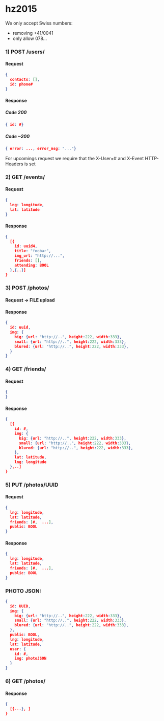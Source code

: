 # hz2015

We only accept Swiss numbers:
- removing +41/0041
- only allow 078...



### 1) POST /users/
#### Request
```json
{
  contacts: [],
  id: phone#
}
```

#### Response
##### Code 200
```json
{ id: #}
```

##### Code ~200
```json
{ error: ..., error_msg: "..."}
```

For upcomings request we require that the X-User=# and X-Event HTTP-Headers is set

### 2) GET /events/

#### Request
```json
{ 
  lng: longitude,
  lat: latitude
}
```

#### Response
```json
{
  [{ 
    id: uuid4,
    title: "foobar",
    img_url: "http://...",
    friends: [],
    attending: BOOL
  },{..}]
}
```

### 3) POST /photos/
#### Request -> FILE upload

#### Response
```json
{
  id: uuid,
  img: {
    big: {url: "http://..", height:222, width:333},
    small: {url: "http://..", height:222, width:333},
    blured: {url: "http://..", height:222, width:333},
  }
}
```

### 4) GET /friends/
#### Request
```json
{
}
```

#### Response
```json
{
  [{
    id: #,
    img: {
      big: {url: "http://..", height:222, width:333},
      small: {url: "http://..", height:222, width:333},
      blured: {url: "http://..", height:222, width:333},
    },
    lat: latitude,
    lng: longitude
  },..]
}
```

### 5) PUT /photos/UUID
#### Request 
```json
{
  lng: longitude,
  lat: latitude,
  friends: [#,  ...],
  public: BOOL
}
```

#### Response
```json
{
  lng: longitude,
  lat: latitude,
  friends: [#,  ...],
  public: BOOL
}
```

### PHOTO JSON:
```json
{
  id: UUID,
  img: {
    big: {url: "http://..", height:222, width:333},
    small: {url: "http://..", height:222, width:333},
    blured: {url: "http://..", height:222, width:333},
  },
  public: BOOL,
  lng: longitude,
  lat: latitude,
  user: {
    id: #,
    img: photoJSON
  }
}
```

### 6) GET /photos/
#### Response
```json
{
  [{...}, ]
}
```







